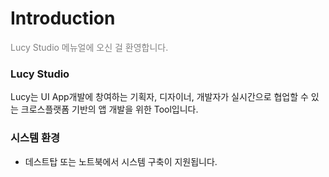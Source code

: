 # Introduction
<span style="color:grey"> Lucy Studio 메뉴얼에 오신 걸 환영합니다.</span>


### Lucy Studio
Lucy는 UI App개발에 창여하는 기획자, 디자이너, 개발자가 실시간으로 협업할 수 있는 
크로스플랫폼 기반의 앱 개발을 위한 Tool입니다.


### 시스템 환경
* 데스트탑 또는 노트북에서 시스템 구축이 지원됩니다.
